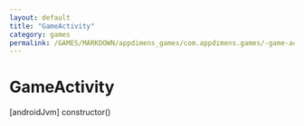 ```yaml
---
layout: default
title: "GameActivity"
category: games
permalink: /GAMES/MARKDOWN/appdimens_games/com.appdimens.games/-game-activity/-game-activity.html
---
```


# GameActivity

[androidJvm]
constructor()